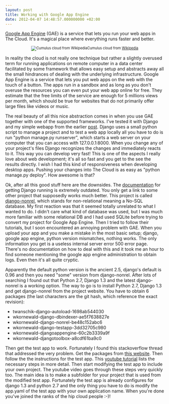 ```yaml
---
layout: post
title: Working with Google App Engine
date: 2012-04-07 14:48:57.000000000 +02:00
---
```

<a href="https://developers.google.com/appengine/">Google App Engine</a> (GAE) is a service that lets you run your web apps in The Cloud. It's a magical place where everything runs faster and better.

<div style="width:image width px; font-size:80%; text-align:center;"><img src="http://upload.wikimedia.org/wikipedia/commons/thumb/6/65/Congestus_con.jpg/640px-Congestus_con.jpg" alt="Cumulus cloud from Wikipedia" />Cumulus cloud from <a href="http://en.wikipedia.org/wiki/File:Congestus_con.jpg">Wikipedia</a></div>

In reality the cloud is not really one technique but rather a slightly overused term for running applications on remote computer in a data center facilitated by some framework that allows easy setup and abstracts away all the small hindrances of dealing with the underlying infrastructure. Google App Engine is a service that lets you put web apps on the web with the touch of a button. The apps run in a sandbox and as long as you don't overuse the resources you can even put your web app online for free. They estimate that the free limits of the service are enough for 5 millions views per month, which should be true for websites that do not primarily offer large files like videos or music.

The real beauty of all this nice abstraction comes in when you use GAE together with one of the supported frameworks. I've tested it with Django and my simple webapp from the earlier <a href="/2012/04/06/dabbling-in-web-development-with-django.html">post</a>. Django uses a small python script to manage a project and to test a web app locally all you have to do is run "python manage.py runserver", which starts a web server on your computer that you can access with 127.0.0.1:8000. When you change any of your project's files Django recognizes the changes and immediately reacts to it. This way you can develop very fast! This is one of the aspects I really love about web development; it's all so fast and you get to the see the results directly. I wish I had this kind of responsiveness when developing desktop apps. Pushing your changes into The Cloud is as easy as "python manage.py deploy". How awesome is that?

Ok, after all this good stuff here are the downsides. The <a href="https://developers.google.com/appengine/articles/django">documentation</a> for getting Django running is extremely outdated.   You only get a link to some other project that supposedly works much better. This project is called <a href="http://www.allbuttonspressed.com/projects/django-nonrel">django-nonrel</a>, which stands for non-relational meaning a No-SQL database. My first reaction was that it seemed totally unrelated to what I wanted to do. I didn't care what kind of database was used, but I was much more familiar with some relational DB and I had used SQLite before trying to convert my project for Google App Engine. Then I tried to follow their tutorials, but I soon encountered an annoying problem with GAE. When you upload your app and you make a mistake in the most basic setup; django, google app engine, python version mismatches, nothing works. The only information you get is a useless internal server error 500 error page. There's no documentation on how to deal with this and it took me an hour to find someone mentioning the google app engine administration to obtain logs. Even then it's all quite cryptic.

Apparently the default python version is the ancient 2.5, django's default is 0.96 and then you need "some" version from django-nonrel. After lots of searching I found out that Python 2.7, Django 1.3 and the latest django-nonrel is a working option. The way to go is to install Python 2.7, Django 1.3 and get django-nonrel from the project website. You have to obtain 6 packages (the last characters are the git hash, which reference the exact revision): 
<ul>
	<li>twanschik-django-autoload-1698ab544030</li>
	<li>wkornewald-django-dbindexer-ae5f7638827e</li>
	<li>wkornewald-django-nonrel-be48c152abc6</li>
	<li>wkornewald-django-testapp-3dd32705c980</li>
	<li>wkornewald-djangoappengine-60c2b3339a9f</li>
	<li>wkornewald-djangotoolbox-a8cdf61ba9c0</li>
</ul>
Then get the test app to work. Fortunately I found this stackoverflow thread that addressed the very problem. Get the packages from <a href="http://www.allbuttonspressed.com/projects/djangoappengine">this website</a>. Then follow the the instructions for the test app. This <a href="http://www.youtube.com/watch?v=_NHX8HsCuJ4">youtube tutorial</a> lists the necessary steps in more detail. Then start modifying the test app to include your own project. The youtube video goes through these steps very quickly too. The main idea is to make a subfolder for your project that is used from the modified test app. Fortunately the test app is already configures for django 1.3 and python 2.7 and the only thing you have to do is modify the app.yaml of the test app with your own application name. When you're done you've joined the ranks of the hip cloud people :-)!
